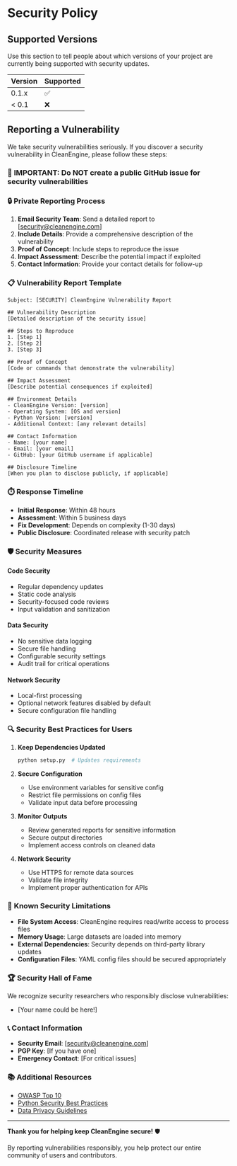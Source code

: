 # Security Policy

## Supported Versions

Use this section to tell people about which versions of your project are currently being supported with security updates.

| Version | Supported          |
| ------- | ------------------ |
| 0.1.x   | :white_check_mark: |
| < 0.1   | :x:                |

## Reporting a Vulnerability

We take security vulnerabilities seriously. If you discover a security vulnerability in CleanEngine, please follow these steps:

### 🚨 **IMPORTANT: Do NOT create a public GitHub issue for security vulnerabilities**

### 🔒 **Private Reporting Process**

1. **Email Security Team**: Send a detailed report to [security@cleanengine.com]
2. **Include Details**: Provide a comprehensive description of the vulnerability
3. **Proof of Concept**: Include steps to reproduce the issue
4. **Impact Assessment**: Describe the potential impact if exploited
5. **Contact Information**: Provide your contact details for follow-up

### 📋 **Vulnerability Report Template**

```
Subject: [SECURITY] CleanEngine Vulnerability Report

## Vulnerability Description
[Detailed description of the security issue]

## Steps to Reproduce
1. [Step 1]
2. [Step 2]
3. [Step 3]

## Proof of Concept
[Code or commands that demonstrate the vulnerability]

## Impact Assessment
[Describe potential consequences if exploited]

## Environment Details
- CleanEngine Version: [version]
- Operating System: [OS and version]
- Python Version: [version]
- Additional Context: [any relevant details]

## Contact Information
- Name: [your name]
- Email: [your email]
- GitHub: [your GitHub username if applicable]

## Disclosure Timeline
[When you plan to disclose publicly, if applicable]
```

### ⏱️ **Response Timeline**

- **Initial Response**: Within 48 hours
- **Assessment**: Within 5 business days
- **Fix Development**: Depends on complexity (1-30 days)
- **Public Disclosure**: Coordinated release with security patch

### 🛡️ **Security Measures**

#### Code Security
- Regular dependency updates
- Static code analysis
- Security-focused code reviews
- Input validation and sanitization

#### Data Security
- No sensitive data logging
- Secure file handling
- Configurable security settings
- Audit trail for critical operations

#### Network Security
- Local-first processing
- Optional network features disabled by default
- Secure configuration file handling

### 🔍 **Security Best Practices for Users**

1. **Keep Dependencies Updated**
   ```bash
   python setup.py  # Updates requirements
   ```

2. **Secure Configuration**
   - Use environment variables for sensitive config
   - Restrict file permissions on config files
   - Validate input data before processing

3. **Monitor Outputs**
   - Review generated reports for sensitive information
   - Secure output directories
   - Implement access controls on cleaned data

4. **Network Security**
   - Use HTTPS for remote data sources
   - Validate file integrity
   - Implement proper authentication for APIs

### 🚫 **Known Security Limitations**

- **File System Access**: CleanEngine requires read/write access to process files
- **Memory Usage**: Large datasets are loaded into memory
- **External Dependencies**: Security depends on third-party library updates
- **Configuration Files**: YAML config files should be secured appropriately

### 🏆 **Security Hall of Fame**

We recognize security researchers who responsibly disclose vulnerabilities:

- [Your name could be here!]

### 📞 **Contact Information**

- **Security Email**: [security@cleanengine.com]
- **PGP Key**: [If you have one]
- **Emergency Contact**: [For critical issues]

### 📚 **Additional Resources**

- [OWASP Top 10](https://owasp.org/www-project-top-ten/)
- [Python Security Best Practices](https://python-security.readthedocs.io/)
- [Data Privacy Guidelines](https://gdpr.eu/)

---

**Thank you for helping keep CleanEngine secure!** 🛡️

By reporting vulnerabilities responsibly, you help protect our entire community of users and contributors.
